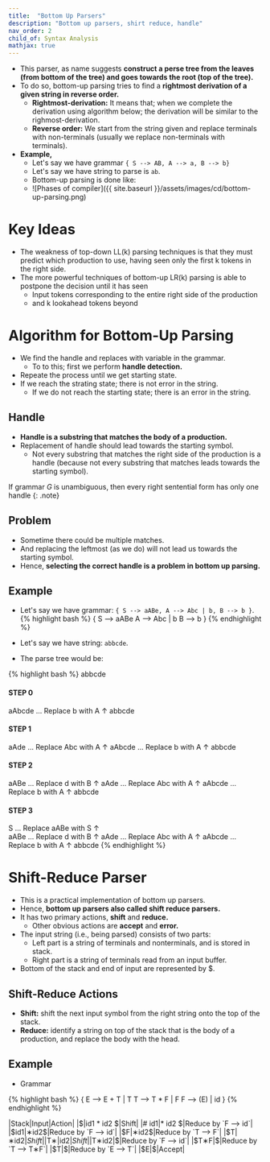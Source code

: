 ```yaml
---
title:  "Bottom Up Parsers"
description: "Bottom up parsers, shirt reduce, handle"
nav_order: 2
child_of: Syntax Analysis
mathjax: true
---
```


- This parser, as name suggests **construct a perse tree from the leaves (from bottom of the tree) and goes towards the root (top of the tree).**
- To do so, bottom-up parsing tries to find a **rightmost derivation of a given string in reverse order.**
  - **Rightmost-derivation:** It means that; when we complete the derivation using algorithm below; the derivation will be similar to the righmost-derivation.
  - **Reverse order:** We start from the string given and replace terminals with non-terminals (usually we replace non-terminals with terminals).
- **Example,**
    - Let's say we have grammar `{ S --> AB, A --> a, B --> b}`
    - Let's say we have string to parse is `ab`.
    - Bottom-up parsing is done like:
    - ![Phases of compiler]({{ site.baseurl }}/assets/images/cd/bottom-up-parsing.png)
    
  
# Key Ideas

- The weakness of top-down LL(k) parsing techniques is that they must predict which production to use, having seen only the first k tokens in the right side.
- The more powerful techniques of bottom-up LR(k) parsing is able to postpone the decision until it has seen
  - Input tokens corresponding to the entire right side of the production
  - and k lookahead tokens beyond


# Algorithm for Bottom-Up Parsing

- We find the handle and replaces with variable in the grammar.
    - To to this; first we perform **handle detection.**
- Repeate the process until we get starting state.
- If we reach the strating state; there is not error in the string.
    - If we do not reach the starting state; there is an error in the string.

## Handle

- **Handle is a substring that matches the body of a production.**
- Replacement of handle should lead towards the starting symbol.
    - Not every substring that matches the right side of the production is a handle (because not every substring that matches leads towards the starting symbol).

If grammar $G$ is unambiguous, then every right sentential form has only one handle
{: .note}

## Problem

- Sometime there could be multiple matches.
- And replacing the leftmost (as we do) will not lead us towards the starting symbol.
- Hence, **selecting the correct handle is a problem in bottom up parsing.**

## Example

- Let's say we have grammar: `{ S --> aABe, A --> Abc | b, B --> b }`.
{% highlight bash %}
{ 
    S --> aABe
    A --> Abc | b
    B --> b 
}
{% endhighlight %}

- Let's say we have string: `abbcde`.
- The parse tree would be:

{% highlight bash %}
abbcde

#### STEP 0 ####

aAbcde      ... Replace b with A
  ↑
abbcde

#### STEP 1 ####

aAde      ... Replace Abc with A
  ↑
aAbcde    ... Replace b with A
  ↑
abbcde

#### STEP 2 ####

aABe      ... Replace d with B
  ↑
aAde      ... Replace Abc with A
  ↑
aAbcde    ... Replace b with A
  ↑
abbcde

#### STEP 3 ####

  S       ... Replace aABe with S
  ↑     
aABe      ... Replace d with B
  ↑
aAde      ... Replace Abc with A
  ↑
aAbcde    ... Replace b with A
  ↑
abbcde
{% endhighlight %}

# Shift-Reduce Parser

- This is a practical implementation of bottom up parsers.
- Hence, **bottom up parsers also called shift reduce parsers.**
- It has two primary actions, **shift** and **reduce.**
  - Other obvious actions are **accept** and **error.**
- The input string (i.e., being parsed) consists of two parts:
  - Left part is a string of terminals and nonterminals, and is stored in stack.
  - Right part is a string of terminals read from an input buffer.
- Bottom of the stack and end of input are represented by $.

## Shift-Reduce Actions

- **Shift:** shift the next input symbol from the right string onto the top of the stack.
- **Reduce:** identify a string on top of the stack that is the body of a production, and replace the body with the head.

## Example

- Grammar

{% highlight bash %}
{
  E --> E + T | T
  T --> T * F | F
  F --> (E) | id
}
{% endhighlight %}

|Stack|Input|Action|
|$|id1 * id2 $|Shift|
|# id1|* id2 $|Reduce by `F --> id`|
|$id1|∗id2$|Reduce by `F --> id`|
|$F|∗id2$|Reduce by `T --> F`|
|$T|∗id2$|Shift|
|$T∗|id2$|Shift|
|$T∗id2|$|Reduce by `F --> id`|
|$T∗F|$|Reduce by `T --> T∗F`|
|$T|$|Reduce by `E --> T`|
|$E|$|Accept|

